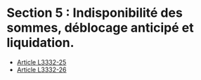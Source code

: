 # Section 5 : Indisponibilité des sommes, déblocage anticipé et liquidation.

* [Article L3332-25](./LEGIARTI000006903071.md)
* [Article L3332-26](./LEGIARTI000006903072.md)
